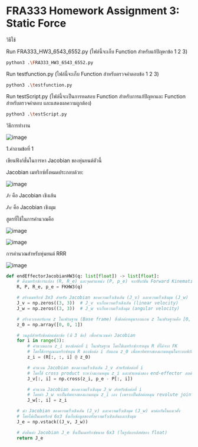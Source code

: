 # FRA333 Homework Assignment 3: Static Force

วิธีใช้

Run FRA333_HW3_6543_6552.py (ไฟล์นี้จะเก็บ Function สำหรับแก้ปัญหาข้อ 1 2 3)
```bash
python3 .\FRA333_HW3_6543_6552.py
```
Run testfunction.py (ไฟล์นี้จะเก็บ Function สำหรับตรวจคำตอบข้อ 1 2 3)
```bash
python3 .\testfunction.py
```
Run testScript.py (ไฟล์นี้จะเป็นการทดสอบ Function สำหรับการแก้ปัญหาและ Function สำหรับตรวจคำตอบ และแสดงผลความถูกต้อง)
```bash
python3 .\testScript.py
```

วิธีการทำงาน

![image](https://github.com/user-attachments/assets/e0c4cead-d46d-43dc-baa2-93bc8ba72a08)

1.คำถามข้อที่ 1

เขียนฟังก์ชั่นในการหา Jacobian ของหุ่นยนต์ตัวนี้

Jacobian เมทริกซ์ทั้งหมดประกอบด้วย:

![image](https://github.com/user-attachments/assets/3e547943-04d7-482d-9176-fd8ae1bb783b)

𝐽𝑣 คือ Jacobian เชิงเส้น

𝐽𝑤 คือ Jacobian เชิงมุม

สูตรที่ใช้ในการคำนวณคือ

![image](https://github.com/user-attachments/assets/d1bf1b5c-be44-40f6-b1cf-61905f77eba0)

![image](https://github.com/user-attachments/assets/3476f2f5-f1c7-4026-8ee3-ae65d936f1eb)

การคำนวณสำหรับหุ่นยนต์ RRR

![image](https://github.com/user-attachments/assets/5ccfbd6b-305a-4fd5-af6c-a37545ecc3d2)

```python
def endEffectorJacobianHW3(q: list[float]) -> list[float]:
    # ดึงเมทริกซ์การแปลง (R, R_e) และจุดตำแหน่ง (P, p_e) จากฟังก์ชัน Forward Kinematics
    R, P, R_e, p_e = FKHW3(q)

    # สร้างเมทริกซ์ 3x3 สำหรับ Jacobian ของความเร็วเชิงเส้น (J_v) และความเร็วเชิงมุม (J_w)
    J_v = np.zeros((3, 3))  # J_v จะเก็บความเร็วเชิงเส้น (linear velocity)
    J_w = np.zeros((3, 3))  # J_w จะเก็บความเร็วเชิงมุม (angular velocity)

    # สร้างเวกเตอร์แกน z ในเฟรมฐาน (Base frame) ซึ่งข้อต่อหมุนรอบแกน z ในเฟรมฐานคือ [0, 0, 1]
    z_0 = np.array([0, 0, 1])

    # วนลูปสำหรับข้อต่อแต่ละข้อ (มี 3 ข้อ) เพื่อคำนวณค่า Jacobian
    for i in range(3):
        # คำนวณแกน z_i ของข้อต่อที่ i ในเฟรมฐาน โดยใช้เมทริกซ์การหมุน R ที่ได้จาก FK
        # โดยใช้การคูณเมทริกซ์หมุน R ของข้อต่อ i กับแกน z_0 เพื่อหาทิศทางของแกนหมุนในระบบพิกัดฐาน
        z_i = (R[:, :, i] @ z_0)  

        # คำนวณ Jacobian ของความเร็วเชิงเส้น J_v สำหรับข้อต่อที่ i
        # โดยใช้ cross product ระหว่างแกนหมุน z_i และตำแหน่งของ end-effector ลบด้วยตำแหน่งของข้อต่อที่ i
        J_v[:, i] = np.cross(z_i, p_e - P[:, i])

        # คำนวณ Jacobian ของความเร็วเชิงมุม J_w สำหรับข้อต่อที่ i
        # โดยค่า J_w จะเป็นทิศทางของแกนหมุน z_i เอง (เพราะเป็นข้อต่อหมุน revolute joint)
        J_w[:, i] = z_i

    # นำ Jacobian ของความเร็วเชิงเส้น (J_v) และความเร็วเชิงมุม (J_w) มาต่อกันในแนวตั้ง
    # โดยได้เป็นเมทริกซ์ 6x3 ซึ่งเก็บข้อมูลของทั้งความเร็วเชิงเส้นและเชิงมุม
    J_e = np.vstack((J_v, J_w))

    # ส่งคืนค่า Jacobian J_e ซึ่งเป็นเมทริกซ์ขนาด 6x3 (ในรูปแบบลิสต์ของ float)
    return J_e
```





